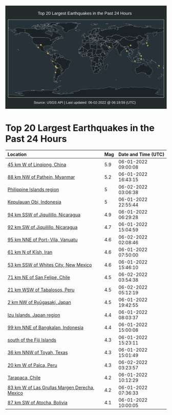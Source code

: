 ![Map](./map.png)

# Top 20 Largest Earthquakes in the Past 24 Hours

| Location | Mag | Date and Time (UTC) |
|:---|:---|:---|
| [45 km W of Linqiong, China](https://earthquake.usgs.gov/earthquakes/eventpage/us7000he1h) | 5.9 | 06-01-2022 09:00:08 |
| [88 km NW of Pathein, Myanmar](https://earthquake.usgs.gov/earthquakes/eventpage/us7000he50) | 5.2 | 06-01-2022 16:43:15 |
| [Philippine Islands region](https://earthquake.usgs.gov/earthquakes/eventpage/us7000he8r) | 5 | 06-02-2022 03:06:38 |
| [Kepulauan Obi, Indonesia](https://earthquake.usgs.gov/earthquakes/eventpage/us7000he7m) | 5 | 06-01-2022 22:55:44 |
| [94 km SSW of Jiquilillo, Nicaragua](https://earthquake.usgs.gov/earthquakes/eventpage/us7000he0l) | 4.9 | 06-01-2022 06:29:28 |
| [92 km SW of Jiquilillo, Nicaragua](https://earthquake.usgs.gov/earthquakes/eventpage/us7000he3b) | 4.7 | 06-01-2022 15:04:59 |
| [95 km NNE of Port-Vila, Vanuatu](https://earthquake.usgs.gov/earthquakes/eventpage/us7000he8l) | 4.6 | 06-02-2022 02:08:46 |
| [61 km N of Kīsh, Iran](https://earthquake.usgs.gov/earthquakes/eventpage/us7000he10) | 4.6 | 06-01-2022 07:50:00 |
| [53 km SSW of Whites City, New Mexico](https://earthquake.usgs.gov/earthquakes/eventpage/tx2022krce) | 4.6 | 06-01-2022 15:46:10 |
| [71 km NE of San Felipe, Chile](https://earthquake.usgs.gov/earthquakes/eventpage/us7000he8w) | 4.5 | 06-02-2022 03:54:38 |
| [21 km WSW of Tabalosos, Peru](https://earthquake.usgs.gov/earthquakes/eventpage/us7000he97) | 4.5 | 06-02-2022 05:12:19 |
| [2 km NW of Ryūgasaki, Japan](https://earthquake.usgs.gov/earthquakes/eventpage/us7000he6c) | 4.5 | 06-01-2022 19:42:55 |
| [Izu Islands, Japan region](https://earthquake.usgs.gov/earthquakes/eventpage/us7000he19) | 4.4 | 06-01-2022 08:03:37 |
| [99 km NNE of Bangkalan, Indonesia](https://earthquake.usgs.gov/earthquakes/eventpage/us7000he37) | 4.4 | 06-01-2022 15:00:08 |
| [south of the Fiji Islands](https://earthquake.usgs.gov/earthquakes/eventpage/us7000he3w) | 4.3 | 06-01-2022 15:23:11 |
| [36 km NNW of Toyah, Texas](https://earthquake.usgs.gov/earthquakes/eventpage/tx2022kras) | 4.3 | 06-01-2022 15:01:49 |
| [20 km W of Palca, Peru](https://earthquake.usgs.gov/earthquakes/eventpage/us7000he8u) | 4.3 | 06-02-2022 03:23:57 |
| [Tarapaca, Chile](https://earthquake.usgs.gov/earthquakes/eventpage/us7000he2b) | 4.2 | 06-01-2022 10:12:29 |
| [83 km W of Las Grullas Margen Derecha, Mexico](https://earthquake.usgs.gov/earthquakes/eventpage/us7000he0s) | 4.2 | 06-01-2022 07:36:33 |
| [87 km SW of Atocha, Bolivia](https://earthquake.usgs.gov/earthquakes/eventpage/us7000he29) | 4.1 | 06-01-2022 10:00:05 |
